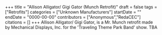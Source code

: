 +++
title = "Allison Alligator/ Gigi Gator (Munch Retrofit)"
draft = false
tags = ["Retrofits"]
categories = ["Unknown Manufacturers"]
startDate = ""
endDate = "0000-00-00"
contributors = ["Anonymous","RedaCEC"]
citations = []
+++
Allison Alligator/ Gigi Gator, is a Mr. Munch retrofit made by Mechanical Displays, Inc. for the 'Traveling Theme Park Band' show.
TBA
